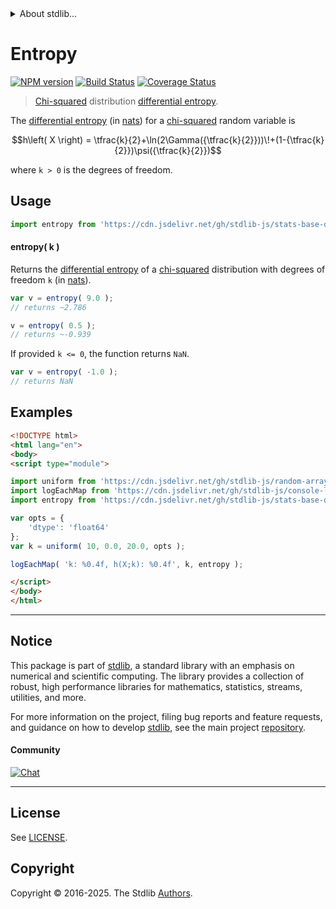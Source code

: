 <!--

@license Apache-2.0

Copyright (c) 2018 The Stdlib Authors.

Licensed under the Apache License, Version 2.0 (the "License");
you may not use this file except in compliance with the License.
You may obtain a copy of the License at

   http://www.apache.org/licenses/LICENSE-2.0

Unless required by applicable law or agreed to in writing, software
distributed under the License is distributed on an "AS IS" BASIS,
WITHOUT WARRANTIES OR CONDITIONS OF ANY KIND, either express or implied.
See the License for the specific language governing permissions and
limitations under the License.

-->


<details>
  <summary>
    About stdlib...
  </summary>
  <p>We believe in a future in which the web is a preferred environment for numerical computation. To help realize this future, we've built stdlib. stdlib is a standard library, with an emphasis on numerical and scientific computation, written in JavaScript (and C) for execution in browsers and in Node.js.</p>
  <p>The library is fully decomposable, being architected in such a way that you can swap out and mix and match APIs and functionality to cater to your exact preferences and use cases.</p>
  <p>When you use stdlib, you can be absolutely certain that you are using the most thorough, rigorous, well-written, studied, documented, tested, measured, and high-quality code out there.</p>
  <p>To join us in bringing numerical computing to the web, get started by checking us out on <a href="https://github.com/stdlib-js/stdlib">GitHub</a>, and please consider <a href="https://opencollective.com/stdlib">financially supporting stdlib</a>. We greatly appreciate your continued support!</p>
</details>

# Entropy

[![NPM version][npm-image]][npm-url] [![Build Status][test-image]][test-url] [![Coverage Status][coverage-image]][coverage-url] <!-- [![dependencies][dependencies-image]][dependencies-url] -->

> [Chi-squared][chisquare-distribution] distribution [differential entropy][entropy].

<!-- Section to include introductory text. Make sure to keep an empty line after the intro `section` element and another before the `/section` close. -->

<section class="intro">

The [differential entropy][entropy] (in [nats][nats]) for a [chi-squared][chisquare-distribution] random variable is

<!-- <equation class="equation" label="eq:chisquare_entropy" align="center" raw="h\left( X \right) = \tfrac{k}{2}+\ln(2\Gamma({\tfrac{k}{2}}))\!+(1-{\tfrac{k}{2}})\psi({\tfrac{k}{2}})" alt="Differential entropy for a chi-squared distribution."> -->

```math
h\left( X \right) = \tfrac{k}{2}+\ln(2\Gamma({\tfrac{k}{2}}))\!+(1-{\tfrac{k}{2}})\psi({\tfrac{k}{2}})
```

<!-- <div class="equation" align="center" data-raw-text="h\left( X \right) = \tfrac{k}{2}+\ln(2\Gamma({\tfrac{k}{2}}))\!+(1-{\tfrac{k}{2}})\psi({\tfrac{k}{2}})" data-equation="eq:chisquare_entropy">
    <img src="https://cdn.jsdelivr.net/gh/stdlib-js/stdlib@51534079fef45e990850102147e8945fb023d1d0/lib/node_modules/@stdlib/stats/base/dists/chisquare/entropy/docs/img/equation_chisquare_entropy.svg" alt="Differential entropy for a chi-squared distribution.">
    <br>
</div> -->

<!-- </equation> -->

where `k > 0` is the degrees of freedom.

</section>

<!-- /.intro -->

<!-- Package usage documentation. -->



<section class="usage">

## Usage

```javascript
import entropy from 'https://cdn.jsdelivr.net/gh/stdlib-js/stats-base-dists-chisquare-entropy@esm/index.mjs';
```

#### entropy( k )

Returns the [differential entropy][entropy] of a [chi-squared][chisquare-distribution] distribution with degrees of freedom `k` (in [nats][nats]).

```javascript
var v = entropy( 9.0 );
// returns ~2.786

v = entropy( 0.5 );
// returns ~-0.939
```

If provided `k <= 0`, the function returns `NaN`.

```javascript
var v = entropy( -1.0 );
// returns NaN
```

</section>

<!-- /.usage -->

<!-- Package usage notes. Make sure to keep an empty line after the `section` element and another before the `/section` close. -->

<section class="notes">

</section>

<!-- /.notes -->

<!-- Package usage examples. -->

<section class="examples">

## Examples

<!-- eslint no-undef: "error" -->

```html
<!DOCTYPE html>
<html lang="en">
<body>
<script type="module">

import uniform from 'https://cdn.jsdelivr.net/gh/stdlib-js/random-array-uniform@esm/index.mjs';
import logEachMap from 'https://cdn.jsdelivr.net/gh/stdlib-js/console-log-each-map@esm/index.mjs';
import entropy from 'https://cdn.jsdelivr.net/gh/stdlib-js/stats-base-dists-chisquare-entropy@esm/index.mjs';

var opts = {
    'dtype': 'float64'
};
var k = uniform( 10, 0.0, 20.0, opts );

logEachMap( 'k: %0.4f, h(X;k): %0.4f', k, entropy );

</script>
</body>
</html>
```

</section>

<!-- /.examples -->

<!-- C interface documentation. -->



<!-- Section to include cited references. If references are included, add a horizontal rule *before* the section. Make sure to keep an empty line after the `section` element and another before the `/section` close. -->

<section class="references">

</section>

<!-- /.references -->

<!-- Section for related `stdlib` packages. Do not manually edit this section, as it is automatically populated. -->

<section class="related">

</section>

<!-- /.related -->

<!-- Section for all links. Make sure to keep an empty line after the `section` element and another before the `/section` close. -->


<section class="main-repo" >

* * *

## Notice

This package is part of [stdlib][stdlib], a standard library with an emphasis on numerical and scientific computing. The library provides a collection of robust, high performance libraries for mathematics, statistics, streams, utilities, and more.

For more information on the project, filing bug reports and feature requests, and guidance on how to develop [stdlib][stdlib], see the main project [repository][stdlib].

#### Community

[![Chat][chat-image]][chat-url]

---

## License

See [LICENSE][stdlib-license].


## Copyright

Copyright &copy; 2016-2025. The Stdlib [Authors][stdlib-authors].

</section>

<!-- /.stdlib -->

<!-- Section for all links. Make sure to keep an empty line after the `section` element and another before the `/section` close. -->

<section class="links">

[npm-image]: http://img.shields.io/npm/v/@stdlib/stats-base-dists-chisquare-entropy.svg
[npm-url]: https://npmjs.org/package/@stdlib/stats-base-dists-chisquare-entropy

[test-image]: https://github.com/stdlib-js/stats-base-dists-chisquare-entropy/actions/workflows/test.yml/badge.svg?branch=main
[test-url]: https://github.com/stdlib-js/stats-base-dists-chisquare-entropy/actions/workflows/test.yml?query=branch:main

[coverage-image]: https://img.shields.io/codecov/c/github/stdlib-js/stats-base-dists-chisquare-entropy/main.svg
[coverage-url]: https://codecov.io/github/stdlib-js/stats-base-dists-chisquare-entropy?branch=main

<!--

[dependencies-image]: https://img.shields.io/david/stdlib-js/stats-base-dists-chisquare-entropy.svg
[dependencies-url]: https://david-dm.org/stdlib-js/stats-base-dists-chisquare-entropy/main

-->

[chat-image]: https://img.shields.io/gitter/room/stdlib-js/stdlib.svg
[chat-url]: https://app.gitter.im/#/room/#stdlib-js_stdlib:gitter.im

[stdlib]: https://github.com/stdlib-js/stdlib

[stdlib-authors]: https://github.com/stdlib-js/stdlib/graphs/contributors

[umd]: https://github.com/umdjs/umd
[es-module]: https://developer.mozilla.org/en-US/docs/Web/JavaScript/Guide/Modules

[deno-url]: https://github.com/stdlib-js/stats-base-dists-chisquare-entropy/tree/deno
[deno-readme]: https://github.com/stdlib-js/stats-base-dists-chisquare-entropy/blob/deno/README.md
[umd-url]: https://github.com/stdlib-js/stats-base-dists-chisquare-entropy/tree/umd
[umd-readme]: https://github.com/stdlib-js/stats-base-dists-chisquare-entropy/blob/umd/README.md
[esm-url]: https://github.com/stdlib-js/stats-base-dists-chisquare-entropy/tree/esm
[esm-readme]: https://github.com/stdlib-js/stats-base-dists-chisquare-entropy/blob/esm/README.md
[branches-url]: https://github.com/stdlib-js/stats-base-dists-chisquare-entropy/blob/main/branches.md

[stdlib-license]: https://raw.githubusercontent.com/stdlib-js/stats-base-dists-chisquare-entropy/main/LICENSE

[chisquare-distribution]: https://en.wikipedia.org/wiki/Chi-squared_distribution

[entropy]: https://en.wikipedia.org/wiki/Entropy_%28information_theory%29

[nats]: https://en.wikipedia.org/wiki/Nat_%28unit%29

</section>

<!-- /.links -->
